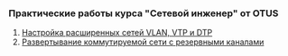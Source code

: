 ### Практические работы курса "Сетевой инженер" от OTUS
1.	[Настройка расширенных сетей VLAN, VTP и DTP](Lec-02_Lab02/)
2.	[Развертывание коммутируемой сети с резервными каналами](Lec-03_Lab03/)
